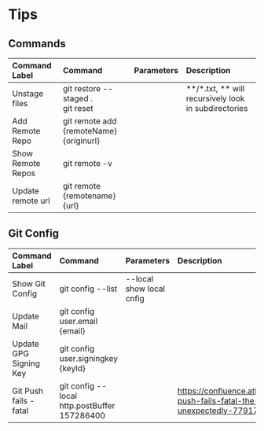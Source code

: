 # Tips

## Commands
| Command Label | Command | Parameters | Description |
|:--------------|:--------|:-----------|:------------|
|Unstage files|git restore --staged . <br> git reset||**/*.txt, ** will recursively look in subdirectories|
|Add Remote Repo|git remote add {remoteName} {originurl}|||
|Show Remote Repos|git remote -v|||
|Update remote url|git remote {remotename} {url}|||

## Git Config
| Command Label | Command | Parameters | Description |
|:--------------|:--------|:-----------|:------------|
|Show Git Config|git config --list|--local show local cnfig||
|Update Mail|git config user.email {email}|||
|Update GPG Signing Key|git config user.signingkey {keyId}|||
|Git Push fails - fatal | git config --local http.postBuffer 157286400||https://confluence.atlassian.com/bitbucketserverkb/git-push-fails-fatal-the-remote-end-hung-up-unexpectedly-779171796.html|